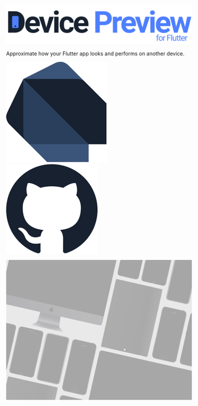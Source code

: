 
![Github](./images/logo.png ':size=500')

Approximate how your Flutter app looks and performs on another device.

<div class='cover-buttons'>
    <a alt='View on pub' title='View on pub' href='https://pub.dev/packages/device_preview'>
        <img class='social-icon' src='./images/pub_logo.svg' />
    </a>
    <a alt='View on GitHub' title='View on GitHub' href='https://github.com/BrutalCoding/runtime_inspector'>
        <img class='social-icon' src='./images/github_logo.svg' />
    </a>
</div>

<div class="scroll-indicator-container">
<div class="scroll-indicator">

<!-- background color -->

![](images/cover.png)